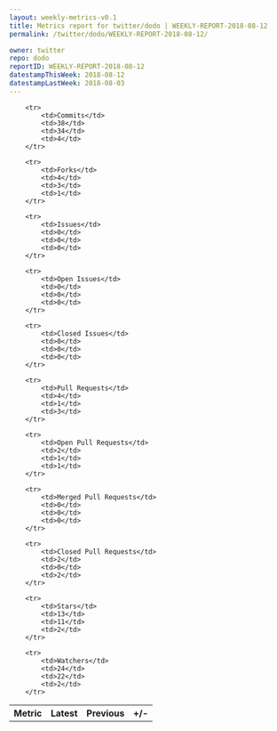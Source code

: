 ```yaml
---
layout: weekly-metrics-v0.1
title: Metrics report for twitter/dodo | WEEKLY-REPORT-2018-08-12
permalink: /twitter/dodo/WEEKLY-REPORT-2018-08-12/

owner: twitter
repo: dodo
reportID: WEEKLY-REPORT-2018-08-12
datestampThisWeek: 2018-08-12
datestampLastWeek: 2018-08-03
---
```




<table style="width: 100%;">
    <tr>
        <th>Metric</th>
        <th>Latest</th>
        <th>Previous</th>
        <th>+/-</th>
    </tr>

        <tr>
            <td>Commits</td>
            <td>38</td>
            <td>34</td>
            <td>4</td>
        </tr>
        
        <tr>
            <td>Forks</td>
            <td>4</td>
            <td>3</td>
            <td>1</td>
        </tr>
        
        <tr>
            <td>Issues</td>
            <td>0</td>
            <td>0</td>
            <td>0</td>
        </tr>
        
        <tr>
            <td>Open Issues</td>
            <td>0</td>
            <td>0</td>
            <td>0</td>
        </tr>
        
        <tr>
            <td>Closed Issues</td>
            <td>0</td>
            <td>0</td>
            <td>0</td>
        </tr>
        
        <tr>
            <td>Pull Requests</td>
            <td>4</td>
            <td>1</td>
            <td>3</td>
        </tr>
        
        <tr>
            <td>Open Pull Requests</td>
            <td>2</td>
            <td>1</td>
            <td>1</td>
        </tr>
        
        <tr>
            <td>Merged Pull Requests</td>
            <td>0</td>
            <td>0</td>
            <td>0</td>
        </tr>
        
        <tr>
            <td>Closed Pull Requests</td>
            <td>2</td>
            <td>0</td>
            <td>2</td>
        </tr>
        
        <tr>
            <td>Stars</td>
            <td>13</td>
            <td>11</td>
            <td>2</td>
        </tr>
        
        <tr>
            <td>Watchers</td>
            <td>24</td>
            <td>22</td>
            <td>2</td>
        </tr>
        
</table>
